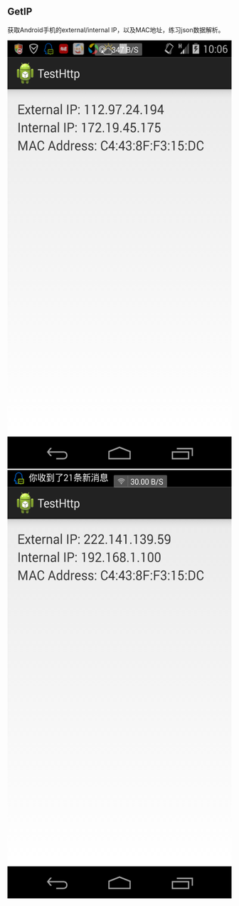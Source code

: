 GetIP
------------------
获取Android手机的external/internal IP，以及MAC地址，练习json数据解析。

<img src="https://github.com/flyfire/getip/raw/master/mobile_get_ip.png" width=540 height=960/>

<img src="https://github.com/flyfire/getip/raw/master/wifi_get_ip.png" width=540 height=960/>
